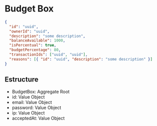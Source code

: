 # Budget Box

```json
{
  "id": "uuid",
  "ownerId": "uuid",
  "description": "some description",
  "balanceAvailable": 1000,
  "isPercentual": true,
  "budgetPercentage": 80,
  "transactionIds": ["uuid", "uuid"],
  "reasons": [{ "id": "uuid", "description": "some description" }]
}
```

## Estructure

- BudgetBox: Aggregate Root
- id: Value Object
- email: Value Object
- password: Value Object
- ip: Value Object
- acceptedAt: Value Object

